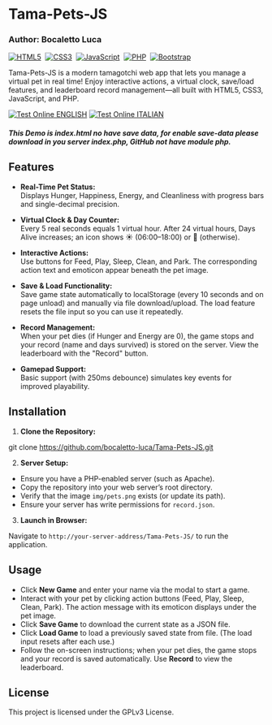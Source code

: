 # Tama-Pets-JS
### Author: Bocaletto Luca

[![HTML5](https://img.shields.io/badge/HTML5-E34F26?style=for-the-badge&logo=html5&logoColor=white)](https://developer.mozilla.org/en-US/docs/Web/Guide/HTML/HTML5)&nbsp;
[![CSS3](https://img.shields.io/badge/CSS3-1572B6?style=for-the-badge&logo=css3&logoColor=white)](https://developer.mozilla.org/en-US/docs/Web/CSS)&nbsp;
[![JavaScript](https://img.shields.io/badge/JavaScript-F7DF1E?style=for-the-badge&logo=javascript&logoColor=black)](https://developer.mozilla.org/en-US/docs/Web/JavaScript)&nbsp;
[![PHP](https://img.shields.io/badge/PHP-777BB4?style=for-the-badge&logo=php&logoColor=white)](https://www.php.net/)&nbsp;
[![Bootstrap](https://img.shields.io/badge/Bootstrap-7952B3?style=for-the-badge&logo=bootstrap&logoColor=white)](https://getbootstrap.com/)

Tama-Pets-JS is a modern tamagotchi web app that lets you manage a virtual pet in real time! Enjoy interactive actions, a virtual clock, save/load features, and leaderboard record management—all built with HTML5, CSS3, JavaScript, and PHP.

[![Test Online ENGLISH](<https://img.shields.io/badge/Test%20Online-English-Click%20Here-brightgreen?style=for-the-badge>)](https://bocaletto-luca.github.io/Tama-Pets/index.html)
[![Test Online ITALIAN](<https://img.shields.io/badge/Test%20Online-Italian-Click%20Here-brightgreen?style=for-the-badge>)](https://bocaletto-luca.github.io/Tama-Pets/index-ita.html)

##### This Demo is index.html no have save data, for enable save-data please download in you server index.php, GitHub not have module php. 

## Features

- **Real-Time Pet Status:**  
  Displays Hunger, Happiness, Energy, and Cleanliness with progress bars and single-decimal precision.
  
- **Virtual Clock & Day Counter:**  
  Every 5 real seconds equals 1 virtual hour. After 24 virtual hours, Days Alive increases; an icon shows ☀️ (06:00–18:00) or 🌙 (otherwise).

- **Interactive Actions:**  
  Use buttons for Feed, Play, Sleep, Clean, and Park. The corresponding action text and emoticon appear beneath the pet image.

- **Save & Load Functionality:**  
  Save game state automatically to localStorage (every 10 seconds and on page unload) and manually via file download/upload. The load feature resets the file input so you can use it repeatedly.

- **Record Management:**  
  When your pet dies (if Hunger and Energy are 0), the game stops and your record (name and days survived) is stored on the server. View the leaderboard with the "Record" button.

- **Gamepad Support:**  
  Basic support (with 250ms debounce) simulates key events for improved playability.

## Installation

1. **Clone the Repository:**

git clone https://github.com/bocaletto-luca/Tama-Pets-JS.git


2. **Server Setup:**

- Ensure you have a PHP-enabled server (such as Apache).
- Copy the repository into your web server’s root directory.
- Verify that the image `img/pets.png` exists (or update its path).
- Ensure your server has write permissions for `record.json`.

3. **Launch in Browser:**

Navigate to `http://your-server-address/Tama-Pets-JS/` to run the application.

## Usage

- Click **New Game** and enter your name via the modal to start a game.
- Interact with your pet by clicking action buttons (Feed, Play, Sleep, Clean, Park). The action message with its emoticon displays under the pet image.
- Click **Save Game** to download the current state as a JSON file.
- Click **Load Game** to load a previously saved state from file. (The load input resets after each use.)
- Follow the on-screen instructions; when your pet dies, the game stops and your record is saved automatically. Use **Record** to view the leaderboard.

## License

This project is licensed under the GPLv3 License.
